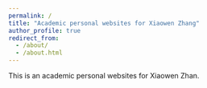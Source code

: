 ```yaml
---
permalink: /
title: "Academic personal websites for Xiaowen Zhang"
author_profile: true
redirect_from: 
  - /about/
  - /about.html
---
```



This is an academic personal websites for Xiaowen Zhan.
